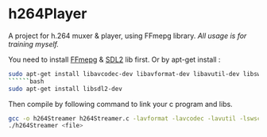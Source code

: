 # h264Player
A project for h.264 muxer &amp; player, using FFmepg library.
*All usage is for training myself.*

You need to install [FFmepg](https://github.com/FFmpeg/FFmpeg) & [SDL2](https://github.com/libsdl-org/SDL) lib first.
Or by apt-get install :
```bash
sudo apt-get install libavcodec-dev libavformat-dev libavutil-dev libswscale-dev libavdevice-dev
``````bash
sudo apt-get install libsdl2-dev
```

Then compile by following command to link your c program and libs.
```bash
gcc -o h264Streamer h264Streamer.c -lavformat -lavcodec -lavutil -lswscale -lswresample -lSDL2 -lm -lpthread
./h264Streamer <file>
```
